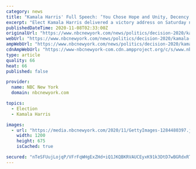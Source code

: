 ```yaml
---
category: news
title: "Kamala Harris' Full Speech: ‘You Chose Hope and Unity, Decency, Science and, Yes, Truth'"
excerpt: "Elect Kamala Harris delivered a victory address on Saturday night from Wilmington, Del., and introduced President-Elect Joe Biden. Read the full text of Harris’ speech here:"
publishedDateTime: 2020-11-08T02:33:00Z
originalUrl: "https://www.nbcnewyork.com/news/politics/decision-2020/kamala-harris-full-speech-you-chose-hope-and-unity-decency-science-and-yes-truth/2710985/"
webUrl: "https://www.nbcnewyork.com/news/politics/decision-2020/kamala-harris-full-speech-you-chose-hope-and-unity-decency-science-and-yes-truth/2710985/"
ampWebUrl: "https://www.nbcnewyork.com/news/politics/decision-2020/kamala-harris-full-speech-you-chose-hope-and-unity-decency-science-and-yes-truth/2710985/?amp"
cdnAmpWebUrl: "https://www-nbcnewyork-com.cdn.ampproject.org/c/s/www.nbcnewyork.com/news/politics/decision-2020/kamala-harris-full-speech-you-chose-hope-and-unity-decency-science-and-yes-truth/2710985/?amp"
type: article
quality: 66
heat: 66
published: false

provider:
  name: NBC New York
  domain: nbcnewyork.com

topics:
  - Election
  - Kamala Harris

images:
  - url: "https://media.nbcnewyork.com/2020/11/GettyImages-1284480397.jpg?resize=1200%2C675"
    width: 1200
    height: 675
    isCached: true

secured: "nTeSFUujLojqP/VFrFqWHgExZHd+iQ1JKQBKRVAUCEyxK91k3DtD7wBGRdxRTVq5ROXcBUbYGsoM+o+km2l0T5pe9OWdJhMq914/hXwHOhBY2sYiYa9HHoRWGRs7/xQhL3mXuzp679RUN7dbshCuf/+CkNfkBFoKe4jo38ahIB3qX1YLoqNjxw/6jSgnnuiE33bVfHfucehkx/yFD5PGmqJqSHVwJP5A6sPOl2W/gTActXxHrHvUCrgfq65I/w9NE3YdUeUGMl0KrrBCS1V9LWr+BVzL58y0sS9fvIL/2Uddp71Mp9qtS/0m0HxzZ8wGj4WxV4mn4T1VQXZBLhThadzfwzK8J1L7qhC9b68ivtM=;0xQchtsoJjLadgVJvGPjww=="
---
```


